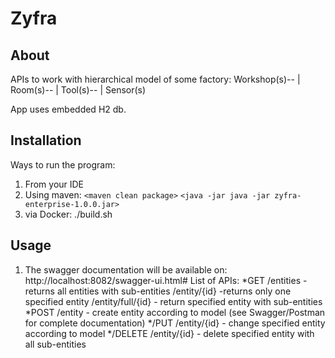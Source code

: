 # Zyfra
## About
APIs to work with hierarchical model of some factory:
Workshop(s)--
            |
            Room(s)--
                    |
                    Tool(s)--
                            |
                            Sensor(s)
          
App uses embedded H2 db.

## Installation
Ways to run the program:
1. From your IDE
2. Using maven: 
`<maven clean package>`
`<java -jar java -jar zyfra-enterprise-1.0.0.jar>`
3. via Docker:
./build.sh

## Usage
1. The swagger documentation will be available on: 
http://localhost:8082/swagger-ui.html#
List of APIs:
*GET
/entities  - returns all entities with sub-entities
/entity/{id} -returns only one specified entity
/entity/full/{id} - return specified entity with sub-entities
*POST
/entity  - create entity according to model (see Swagger/Postman for complete documentation)
*/PUT
/entity/{id} - change specified entity according to model
*/DELETE
/entity/{id} - delete specified entity with all sub-entities
